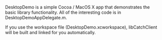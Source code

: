 DesktopDemo is a simple Cocoa / MacOS X app that demonstrates the basic library functionality.  All of the interesting code is in DesktopDemoAppDelegate.m.

If you use the workspace file (DesktopDemo.xcworkspace), libCatchClient will be built and linked for you automatically.

